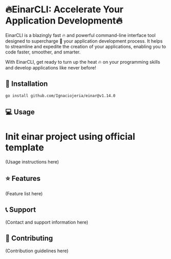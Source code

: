 # :fire:EinarCLI: Accelerate Your Application Development:fire:

EinarCLI is a blazingly fast :fire: and powerful command-line interface tool designed to supercharge :rocket: your application development process. It helps to streamline and expedite the creation of your applications, enabling you to code faster, smoother, and smarter.

With EinarCLI, get ready to turn up the heat :fire: on your programming skills and develop applications like never before!

## :wrench: Installation
    go install github.com/Ignaciojeria/einar@v1.14.0

## :computer: Usage
# Init einar project using official template
(Usage instructions here)

## :star: Features

(Feature list here)

## :telephone_receiver: Support

(Contact and support information here)

## :handshake: Contributing

(Contribution guidelines here)
